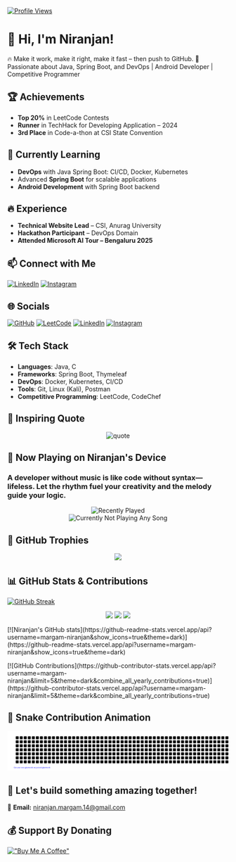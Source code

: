 [![Profile Views](https://komarev.com/ghpvc/?username=margam-niranjan&color=blue)](https://github.com/margam-niranjan)
# 👋 Hi, I'm Niranjan!  
🔥 Make it work, make it right, make it fast – then push to GitHub.
🚀 Passionate about Java, Spring Boot, and DevOps | Android Developer | Competitive Programmer  

## 🏆 Achievements  
- **Top 20%** in LeetCode Contests  
- **Runner** in TechHack for Developing Application – 2024  
- **3rd Place** in Code-a-thon at CSI State Convention  

## 🌱 Currently Learning  
- **DevOps** with Java Spring Boot: CI/CD, Docker, Kubernetes  
- Advanced **Spring Boot** for scalable applications  
- **Android Development** with Spring Boot backend  

## 🔥 Experience  
- **Technical Website Lead** – CSI, Anurag University  
- **Hackathon Participant** – DevOps Domain  
- **Attended Microsoft AI Tour – Bengaluru 2025**

## 📫 Connect with Me  
[![LinkedIn](https://img.shields.io/badge/LinkedIn-%230077B5.svg?logo=linkedin&logoColor=white)](https://www.linkedin.com/in/niranjan-margam/)  [![Instagram](https://img.shields.io/badge/Instagram-%23E4405F.svg?logo=Instagram&logoColor=white)](https://www.instagram.com/niranjan_chintu/)  

## 🌐 Socials  
[![GitHub](https://img.shields.io/badge/GitHub-%23121011.svg?logo=github&logoColor=white)](https://github.com/margam-niranjan)  [![LeetCode](https://img.shields.io/badge/LeetCode-%23FFA116.svg?logo=leetcode&logoColor=white)](https://leetcode.com/u/niranjan_chintu/)  [![LinkedIn](https://img.shields.io/badge/LinkedIn-%230077B5.svg?logo=linkedin&logoColor=white)](https://www.linkedin.com/in/niranjan-margam/)  [![Instagram](https://img.shields.io/badge/Instagram-%23E4405F.svg?logo=Instagram&logoColor=white)](https://www.instagram.com/niranjan_chintu/)
 


## 🛠️ Tech Stack  
- **Languages**: Java, C  
- **Frameworks**: Spring Boot, Thymeleaf  
- **DevOps**: Docker, Kubernetes, CI/CD  
- **Tools**: Git, Linux (Kali), Postman  
- **Competitive Programming**: LeetCode, CodeChef

## 📜 Inspiring Quote
<p align="center">
 <img src="https://quotes-github-readme.vercel.app/api?type=horizontal&theme=dark" alt="quote"/>
</p>

## 🎵 Now Playing on Niranjan's Device  
<h3>A developer without music is like code without syntax—lifeless. Let the rhythm fuel your creativity and the melody guide your logic.</h3>
<p align="center">  
  <img src="https://spotify-recently-played-readme.vercel.app/api?user=31vk2alkrv6q63do5ue3kcaibp44" alt="Recently Played" />
  </br>
  <img src="https://spotify-app-jade-tau.vercel.app/api/spotify" alt="Currently Not Playing Any Song" />
</p>



## 🏅 GitHub Trophies 
<p align="center">
 <img src="https://github-profile-trophy.vercel.app/?username=margam-niranjan&theme=monokai">
</p>

## 📊 GitHub Stats & Contributions  
[![GitHub Streak](https://github-readme-streak-stats.herokuapp.com?user=margam-niranjan&theme=dark)](https://github-readme-streak-stats.herokuapp.com?user=margam-niranjan&theme=dark) 
<p align="center">
 <img src="https://github-readme-streak-stats.herokuapp.com?user=margam-niranjan&theme=dark">
 <img src="[https://github-profile-trophy.vercel.app/?username=margam-niranjan&theme=monokai](https://github-readme-stats.vercel.app/api?username=margam-niranjan&show_icons=true&theme=dark)">
 <img src="https://github-contributor-stats.vercel.app/api?username=margam-niranjan&limit=5&theme=dark&combine_all_yearly_contributions=true">
</p>
[![Niranjan's GitHub stats](https://github-readme-stats.vercel.app/api?username=margam-niranjan&show_icons=true&theme=dark)](https://github-readme-stats.vercel.app/api?username=margam-niranjan&show_icons=true&theme=dark) 
<p align="center">
 </p>
[![GitHub Contributions](https://github-contributor-stats.vercel.app/api?username=margam-niranjan&limit=5&theme=dark&combine_all_yearly_contributions=true)](https://github-contributor-stats.vercel.app/api?username=margam-niranjan&limit=5&theme=dark&combine_all_yearly_contributions=true)  



## 🐍 Snake Contribution Animation  
<p align="center">
 <img src="https://github.com/margam-niranjan/margam-niranjan/blob/output/gitartwork.svg" alt="snake animation">
</p>


## 🚀 Let's build something amazing together!  
📧 **Email:** [niranjan.margam.14@gmail.com](mailto:niranjan.margam.14@gmail.com)  

## 💰 Support By Donating
[!["Buy Me A Coffee"](https://www.buymeacoffee.com/assets/img/custom_images/orange_img.png)](https://buymeacoffee.com/margamniranjan)
